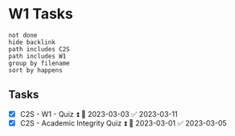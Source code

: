 # W1 Tasks
```tasks
not done
hide backlink
path includes C2S
path includes W1
group by filename
sort by happens
```

## Tasks

- [x] C2S - W1 - Quiz ⏫ 📅 2023-03-03 ✅ 2023-03-11
- [x] C2S - Academic Integrity Quiz ⏫ 📅 2023-03-01 ✅ 2023-03-05